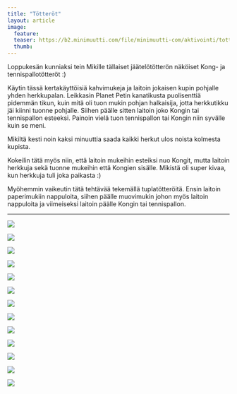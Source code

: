 ```yaml
---
title: "Tötteröt"
layout: article
image:
  feature:
  teaser: https://b2.minimuutti.com/file/minimuutti-com/aktivointi/totterot/DSC40250-245px.jpg
  thumb:
---
```


Loppukesän kunniaksi tein Mikille tällaiset jäätelötötterön näköiset Kong- ja tennispallotötteröt :)

Käytin tässä kertakäyttöisiä kahvimukeja ja laitoin jokaisen kupin pohjalle yhden herkkupalan. Leikkasin Planet Petin kanatikusta puolisenttiä pidemmän tikun, kuin mitä oli tuon mukin pohjan halkaisija, jotta herkkutikku jäi kiinni tuonne pohjalle. Siihen päälle sitten laitoin joko Kongin tai tennispallon esteeksi. Painoin vielä tuon tennispallon tai Kongin niin syvälle kuin se meni.

Mikiltä kesti noin kaksi minuuttia saada kaikki herkut ulos noista kolmesta kupista.

Kokeilin tätä myös niin, että laitoin mukeihin esteiksi nuo Kongit, mutta laitoin herkkuja sekä tuonne mukeihin että Kongien sisälle. Mikistä oli super kivaa, kun herkkuja tuli joka paikasta :)

Myöhemmin vaikeutin tätä tehtävää tekemällä tuplatötteröitä. Ensin laitoin paperimukiin nappuloita, siihen päälle muovimukin johon myös laitoin nappuloita ja viimeiseksi laitoin päälle Kongin tai tennispallon.

---

[![](https://b2.minimuutti.com/file/minimuutti-com/aktivointi/totterot/DSC40250-800px.jpg)](https://dl.dropboxusercontent.com/sh/ea1wtnz7z734o12/AACFmkjiazMrap1gV7AZPXJoa/aktivointi/totterot/DSC40250.jpg)

[![](https://b2.minimuutti.com/file/minimuutti-com/aktivointi/totterot/DSC40321-800px.jpg)](https://dl.dropboxusercontent.com/sh/ea1wtnz7z734o12/AADce8ADTg4tZTiYq91g28YXa/aktivointi/totterot/DSC40321.jpg)

[![](https://b2.minimuutti.com/file/minimuutti-com/aktivointi/totterot/DSC40349-800px.jpg)](https://dl.dropboxusercontent.com/sh/ea1wtnz7z734o12/AADpMQonIdl24cbLgUGQZaEoa/aktivointi/totterot/DSC40349.jpg)

[![](https://b2.minimuutti.com/file/minimuutti-com/aktivointi/totterot/DSC40372-800px.jpg)](https://dl.dropboxusercontent.com/sh/ea1wtnz7z734o12/AADyuoGmgEI-KqtbZHonmWoDa/aktivointi/totterot/DSC40372.jpg)

[![](https://b2.minimuutti.com/file/minimuutti-com/aktivointi/totterot/DSC40383-800px.jpg)](https://dl.dropboxusercontent.com/sh/ea1wtnz7z734o12/AACQdzycyXJfjDHd5o-iF1e7a/aktivointi/totterot/DSC40383.jpg)

[![](https://b2.minimuutti.com/file/minimuutti-com/aktivointi/totterot/DSC40415-800px.jpg)](https://dl.dropboxusercontent.com/sh/ea1wtnz7z734o12/AABSNSq94lBWOrav3_pYWE0La/aktivointi/totterot/DSC40415.jpg)

[![](https://b2.minimuutti.com/file/minimuutti-com/aktivointi/totterot/DSC40396-800px.jpg)](https://dl.dropboxusercontent.com/sh/ea1wtnz7z734o12/AADsDjVxbPb0OfqIonzrbHSba/aktivointi/totterot/DSC40396.jpg)

[![](https://b2.minimuutti.com/file/minimuutti-com/aktivointi/totterot/DSC40449-800px.jpg)](https://dl.dropboxusercontent.com/sh/ea1wtnz7z734o12/AACjGDxDwBay0jGjewvefsHFa/aktivointi/totterot/DSC40449.jpg)

[![](https://b2.minimuutti.com/file/minimuutti-com/aktivointi/totterot/DSC48212-800px.jpg)](https://dl.dropboxusercontent.com/sh/ea1wtnz7z734o12/AAAEN6oqcEdnlYa3yv-rWuM1a/aktivointi/totterot/DSC48212.jpg)

[![](https://b2.minimuutti.com/file/minimuutti-com/aktivointi/totterot/DSC48248-800px.jpg)](https://dl.dropboxusercontent.com/sh/ea1wtnz7z734o12/AAChba0Uoj9pL1cwPawVODyCa/aktivointi/totterot/DSC48248.jpg)

[![](https://b2.minimuutti.com/file/minimuutti-com/aktivointi/totterot/DSC48243-800px.jpg)](https://dl.dropboxusercontent.com/sh/ea1wtnz7z734o12/AABi_pgmOiJSElpyNldv6OSia/aktivointi/totterot/DSC48243.jpg)

[![](https://b2.minimuutti.com/file/minimuutti-com/aktivointi/totterot/DSC56887-800px.jpg)](https://dl.dropboxusercontent.com/sh/ea1wtnz7z734o12/AAAvhevU6gB4FyaxhUIOoq-fa/aktivointi/totterot/DSC56887.jpg)

[![](https://b2.minimuutti.com/file/minimuutti-com/aktivointi/totterot/DSC56874-800px.jpg)](https://dl.dropboxusercontent.com/sh/ea1wtnz7z734o12/AABa1JImqdIEoE16UFz0Ch-8a/aktivointi/totterot/DSC56874.jpg)
